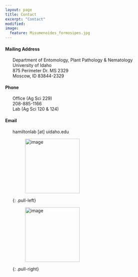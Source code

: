 ```yaml
---
layout: page
title: Contact
excerpt: "Contact"
modified: 
image:
  feature: Misumenoides_formosipes.jpg
---
```

#### Mailing Address

<ul style="list-style-type:none">
  <li>Department of Entomology, Plant Pathology & Nematology</li>
  <li>University of Idaho</li>
  <li>875 Perimeter Dr. MS 2329</li>
  <li>Moscow, ID 83844-2329</li>
</ul>

#### Phone
<ul style="list-style-type:none">
  <li>Office (Ag Sci 229)</li>
  <li>208-885-1166</li>
  <li>Lab (Ag Sci 120 & 124)</li>
</ul>

#### Email
<ul style="list-style-type:none">
	<li>hamiltonlab [at] uidaho.edu</li>

<figure>
	<a href="{{ site.url }}/images/UICALS.jpg"><img src="{{ site.url }}/images/UICALS.jpg" alt="image" width="175" height=""></a>
</figure>
{: .pull-left}

<figure>
	<a href="{{ site.url }}/images/UIdaho2.png"><img src="{{ site.url }}/images/UIdaho2.png" alt="image" width="175" height=""></a>
</figure>
{: .pull-right}
